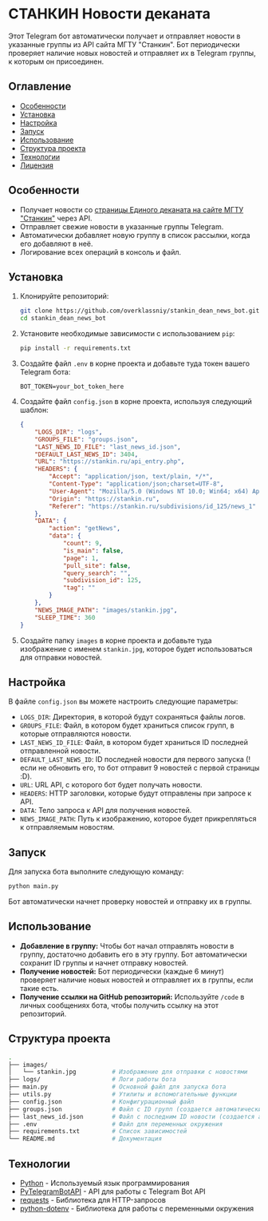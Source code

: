 # СТАНКИН Новости деканата

Этот Telegram бот автоматически получает и отправляет новости в указанные группы из API сайта МГТУ "Станкин". Бот периодически проверяет наличие новых новостей и отправляет их в Telegram группы, к которым он присоединен.

## Оглавление
- [Особенности](#особенности)
- [Установка](#установка)
- [Настройка](#настройка)
- [Запуск](#запуск)
- [Использование](#использование)
- [Структура проекта](#структура-проекта)
- [Технологии](#технологии)
- [Лицензия](#лицензия)

## Особенности

- Получает новости со [страницы Единого деканата на сайте МГТУ "Станкин"](https://stankin.ru/subdivisions/id_125/news_1) через API.
- Отправляет свежие новости в указанные группы Telegram.
- Автоматически добавляет новую группу в список рассылки, когда его добавляют в неё.
- Логирование всех операций в консоль и файл.

## Установка

1. Клонируйте репозиторий:
    ```bash
    git clone https://github.com/overklassniy/stankin_dean_news_bot.git
    cd stankin_dean_news_bot
    ```

2. Установите необходимые зависимости с использованием `pip`:
    ```bash
    pip install -r requirements.txt
    ```

3. Создайте файл `.env` в корне проекта и добавьте туда токен вашего Telegram бота:
    ```dotenv
    BOT_TOKEN=your_bot_token_here
    ```

4. Создайте файл `config.json` в корне проекта, используя следующий шаблон:

    ```json
    {
        "LOGS_DIR": "logs",
        "GROUPS_FILE": "groups.json",
        "LAST_NEWS_ID_FILE": "last_news_id.json",
        "DEFAULT_LAST_NEWS_ID": 3404,
        "URL": "https://stankin.ru/api_entry.php",
        "HEADERS": {
            "Accept": "application/json, text/plain, */*",
            "Content-Type": "application/json;charset=UTF-8",
            "User-Agent": "Mozilla/5.0 (Windows NT 10.0; Win64; x64) AppleWebKit/537.36 (KHTML, like Gecko) Chrome/128.0.0.0 Safari/537.36",
            "Origin": "https://stankin.ru",
            "Referer": "https://stankin.ru/subdivisions/id_125/news_1"
        },
        "DATA": {
            "action": "getNews",
            "data": {
                "count": 9,
                "is_main": false,
                "page": 1,
                "pull_site": false,
                "query_search": "",
                "subdivision_id": 125,
                "tag": ""
            }
        },
        "NEWS_IMAGE_PATH": "images/stankin.jpg",
        "SLEEP_TIME": 360
    }
    ```

5. Создайте папку `images` в корне проекта и добавьте туда изображение с именем `stankin.jpg`, которое будет использоваться для отправки новостей.

## Настройка

В файле `config.json` вы можете настроить следующие параметры:

- `LOGS_DIR`: Директория, в которой будут сохраняться файлы логов.
- `GROUPS_FILE`: Файл, в котором будет храниться список групп, в которые отправляются новости.
- `LAST_NEWS_ID_FILE`: Файл, в котором будет храниться ID последней отправленной новости.
- `DEFAULT_LAST_NEWS_ID`: ID последней новости для первого запуска (! если не обновить его, то бот отправит 9 новостей с первой страницы :D).
- `URL`: URL API, с которого бот будет получать новости.
- `HEADERS`: HTTP заголовки, которые будут отправлены при запросе к API.
- `DATA`: Тело запроса к API для получения новостей.
- `NEWS_IMAGE_PATH`: Путь к изображению, которое будет прикрепляться к отправляемым новостям.

## Запуск

Для запуска бота выполните следующую команду:

```bash
python main.py
```

Бот автоматически начнет проверку новостей и отправку их в группы.

## Использование

- **Добавление в группу:** Чтобы бот начал отправлять новости в группу, достаточно добавить его в эту группу. Бот автоматически сохранит ID группы и начнет отправку новостей.
- **Получение новостей:** Бот периодически (каждые 6 минут) проверяет наличие новых новостей и отправляет их в группы, если такие есть.
- **Получение ссылки на GitHub репозиторий:** Используйте `/code` в личных сообщениях бота, чтобы получить ссылку на этот репозиторий.

## Структура проекта

```bash
.
├── images/
│   └── stankin.jpg          # Изображение для отправки с новостями
├── logs/                    # Логи работы бота
├── main.py                  # Основной файл для запуска бота
├── utils.py                 # Утилиты и вспомогательные функции
├── config.json              # Конфигурационный файл
├── groups.json              # Файл с ID групп (создается автоматически)
├── last_news_id.json        # Файл с последним ID новости (создается автоматически)
├── .env                     # Файл для переменных окружения
├── requirements.txt         # Список зависимостей
└── README.md                # Документация
```

## Технологии

- [Python](https://www.python.org/downloads/) - Используемый язык программирования
- [PyTelegramBotAPI](https://github.com/eternnoir/pyTelegramBotAPI) - API для работы с Telegram Bot API
- [requests](https://pypi.org/project/requests/) - Библиотека для HTTP-запросов
- [python-dotenv](https://pypi.org/project/python-dotenv/) - Библиотека для работы с переменными окружения